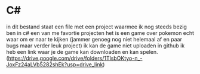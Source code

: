 # C#
in dit bestand staat een file met een project waarmee ik nog steeds bezig ben in c# een van me favortie projecten het is een game over pokemon echt waar om er naar te kijken (jammer genoeg nog niet helemaal af en paar bugs maar verder leuk project)
ik kan de game niet uploaden in github ik heb een link waar je de game kan downloaden en kan spelen. (https://drive.google.com/drive/folders/1TlsbOKtyo-n_-JoxFz24aLVb5282shEk?usp=drive_link)

